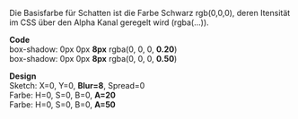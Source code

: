 Die Basisfarbe für Schatten ist die Farbe Schwarz rgb(0,0,0), deren Itensität im CSS über den Alpha Kanal geregelt wird (rgba(...)).  

__Code__  
box-shadow: 0px 0px __8px__ rgba(0, 0, 0, __0.20__)   
box-shadow: 0px 0px __8px__ rgba(0, 0, 0, __0.50__)

__Design__  
Sketch: X=0, Y=0, __Blur=8__, Spread=0  
Farbe: H=0, S=0, B=0, __A=20__  
Farbe: H=0, S=0, B=0, __A=50__  
